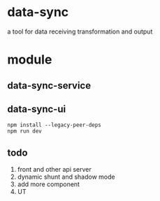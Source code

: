 # data-sync
a tool for data receiving transformation and output

# module
## data-sync-service

## data-sync-ui
```
npm install --legacy-peer-deps
npm run dev
```

## todo
1. front and other api server
2. dynamic shunt and shadow mode
3. add more component
4. UT